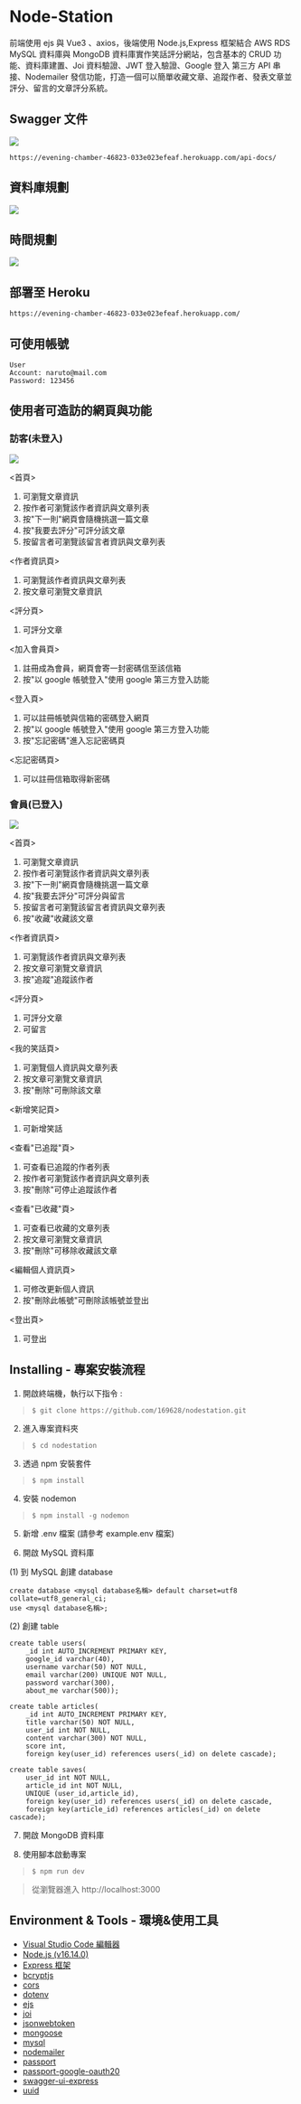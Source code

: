 # Node-Station

前端使用 ejs 與 Vue3 、axios，後端使用 Node.js,Express 框架結合 AWS RDS MySQL 資料庫與 MongoDB 資料庫實作笑話評分網站，包含基本的 CRUD 功能、資料庫建置、Joi 資料驗證、JWT 登入驗證、Google 登入 第三方 API 串接、Nodemailer 發信功能，打造一個可以簡單收藏文章、追蹤作者、發表文章並評分、留言的文章評分系統。

## Swagger 文件

![](public/images/all_api.png)

```
https://evening-chamber-46823-033e023efeaf.herokuapp.com/api-docs/
```

## 資料庫規劃

![](public/images/tables.png)

## 時間規劃

![](public/images/time.png)

## 部署至 Heroku

```
https://evening-chamber-46823-033e023efeaf.herokuapp.com/
```

## 可使用帳號

```
User
Account: naruto@mail.com
Password: 123456

```

## 使用者可造訪的網頁與功能

### 訪客(未登入)

![](public/images/visiter.png)

<首頁>

1. 可瀏覽文章資訊
2. 按作者可瀏覽該作者資訊與文章列表
3. 按"下一則"網頁會隨機挑選一篇文章
4. 按"我要去評分"可評分該文章
5. 按留言者可瀏覽該留言者資訊與文章列表

<作者資訊頁>

1. 可瀏覽該作者資訊與文章列表
2. 按文章可瀏覽文章資訊

<評分頁>

1. 可評分文章

<加入會員頁>

1. 註冊成為會員，網頁會寄一封密碼信至該信箱
2. 按"以 google 帳號登入"使用 google 第三方登入訪能

<登入頁>

1. 可以註冊帳號與信箱的密碼登入網頁
2. 按"以 google 帳號登入"使用 google 第三方登入功能
3. 按"忘記密碼"進入忘記密碼頁

<忘記密碼頁>

1. 可以註冊信箱取得新密碼

### 會員(已登入)

![](public/images/user.png)

<首頁>

1. 可瀏覽文章資訊
2. 按作者可瀏覽該作者資訊與文章列表
3. 按"下一則"網頁會隨機挑選一篇文章
4. 按"我要去評分"可評分與留言
5. 按留言者可瀏覽該留言者資訊與文章列表
6. 按"收藏"收藏該文章

<作者資訊頁>

1. 可瀏覽該作者資訊與文章列表
2. 按文章可瀏覽文章資訊
3. 按"追蹤"追蹤該作者

<評分頁>

1. 可評分文章
2. 可留言

<我的笑話頁>

1. 可瀏覽個人資訊與文章列表
2. 按文章可瀏覽文章資訊
3. 按"刪除"可刪除該文章

<新增笑記頁>

1. 可新增笑話

<查看"已追蹤"頁>

1. 可查看已追蹤的作者列表
2. 按作者可瀏覽該作者資訊與文章列表
3. 按"刪除"可停止追蹤該作者

<查看"已收藏"頁>

1. 可查看已收藏的文章列表
2. 按文章可瀏覽文章資訊
3. 按"刪除"可移除收藏該文章

<編輯個人資訊頁>

1. 可修改更新個人資訊
2. 按"刪除此帳號"可刪除該帳號並登出

<登出頁>

1. 可登出

## Installing - 專案安裝流程

1. 開啟終端機，執行以下指令 :

> `$ git clone https://github.com/169628/nodestation.git`

2. 進入專案資料夾

> `$ cd nodestation`

3. 透過 npm 安裝套件

> `$ npm install`

4. 安裝 nodemon

> `$ npm install -g nodemon`

5. 新增 .env 檔案 (請參考 example.env 檔案)

6. 開啟 MySQL 資料庫

(1) 到 MySQL 創建 database

```
create database <mysql database名稱> default charset=utf8 collate=utf8_general_ci;
use <mysql database名稱>;

```

(2) 創建 table

```
create table users(
	_id int AUTO_INCREMENT PRIMARY KEY,
	google_id varchar(40),
	username varchar(50) NOT NULL,
	email varchar(200) UNIQUE NOT NULL,
	password varchar(300),
	about_me varchar(500));

```

```
create table articles(
	_id int AUTO_INCREMENT PRIMARY KEY,
	title varchar(50) NOT NULL,
	user_id int NOT NULL,
	content varchar(300) NOT NULL,
	score int,
	foreign key(user_id) references users(_id) on delete cascade);

```

```
create table saves(
	user_id int NOT NULL,
	article_id int NOT NULL,
	UNIQUE (user_id,article_id),
	foreign key(user_id) references users(_id) on delete cascade,
    foreign key(article_id) references articles(_id) on delete cascade);

```

7. 開啟 MongoDB 資料庫

8. 使用腳本啟動專案

> `$ npm run dev`

> 從瀏覽器進入 http://localhost:3000

## Environment & Tools - 環境&使用工具

- [Visual Studio Code 編輯器](https://code.visualstudio.com/)
- [Node.js (v16.14.0)](https://nodejs.org/en/)
- [Express 框架](https://www.npmjs.com/package/express)
- [bcryptjs](https://www.npmjs.com/package/bcryptjs)
- [cors](https://www.npmjs.com/package/cors)
- [dotenv](https://www.npmjs.com/package/dotenv)
- [ejs](https://www.npmjs.com/package/ejs)
- [joi](https://joi.dev/)
- [jsonwebtoken](https://www.npmjs.com/package/jsonwebtoken)
- [mongoose](https://www.npmjs.com/package/mongoose)
- [mysql](https://www.npmjs.com/package/mysql)
- [nodemailer](https://www.npmjs.com/package/nodemailer)
- [passport](https://www.npmjs.com/package/passport)
- [passport-google-oauth20](https://www.npmjs.com/package/passport-google-oauth20)
- [swagger-ui-express](https://www.npmjs.com/package/swagger-ui-express)
- [uuid](https://www.npmjs.com/package/uuid)
